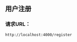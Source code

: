 ## 用户注册

### 请求URL：
```
http://localhost:4000/register
```
<!--stackedit_data:
eyJoaXN0b3J5IjpbLTE2Mzg4NTA5MzFdfQ==
-->
